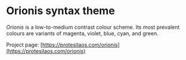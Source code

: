 # Orionis syntax theme

*Orionis* is a low-to-medium contrast colour scheme. Its most prevalent colours are variants of magenta, violet, blue, cyan, and green.

Project page: [https://protesilaos.com/orionis](https://protesilaos.com/orionis)
